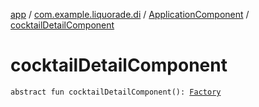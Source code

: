 [app](../../index.md) / [com.example.liquorade.di](../index.md) / [ApplicationComponent](index.md) / [cocktailDetailComponent](./cocktail-detail-component.md)

# cocktailDetailComponent

`abstract fun cocktailDetailComponent(): `[`Factory`](../../com.example.liquorade.cocktaildetail.di/-cocktail-detail-component/-factory/index.md)